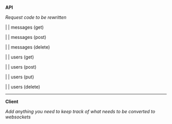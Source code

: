 **API**

*Request code to be rewritten*

| | messages (get)

| | messages (post)

| | messages (delete)

| | users (get)

| | users (post)

| | users (put)

| | users (delete)

---------------------------

**Client**

*Add anything you need to keep track of what needs to be converted to websockets*